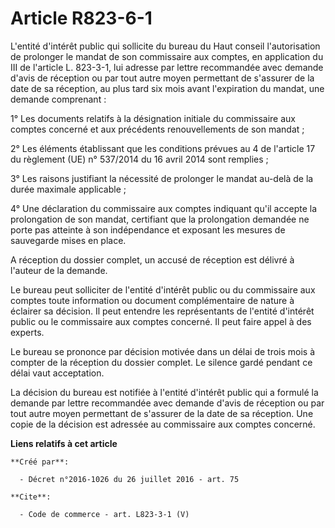 # Article R823-6-1

L'entité d'intérêt public qui sollicite du bureau du Haut conseil l'autorisation de prolonger le mandat de son commissaire
aux comptes, en application du III de l'article L. 823-3-1, lui adresse par lettre recommandée avec demande d'avis de
réception ou par tout autre moyen permettant de s'assurer de la date de sa réception, au plus tard six mois avant
l'expiration du mandat, une demande comprenant : 

1° Les documents relatifs à la désignation initiale du commissaire aux comptes concerné et aux précédents renouvellements de
son mandat ; 

2° Les éléments établissant que les conditions prévues au 4 de l'article 17 du règlement (UE) n° 537/2014 du 16 avril 2014
sont remplies ; 

3° Les raisons justifiant la nécessité de prolonger le mandat au-delà de la durée maximale applicable ; 

4° Une déclaration du commissaire aux comptes indiquant qu'il accepte la prolongation de son mandat, certifiant que la
prolongation demandée ne porte pas atteinte à son indépendance et exposant les mesures de sauvegarde mises en place. 

A réception du dossier complet, un accusé de réception est délivré à l'auteur de la demande. 

Le bureau peut solliciter de l'entité d'intérêt public ou du commissaire aux comptes toute information ou document
complémentaire de nature à éclairer sa décision. Il peut entendre les représentants de l'entité d'intérêt public ou le
commissaire aux comptes concerné. Il peut faire appel à des experts. 

Le bureau se prononce par décision motivée dans un délai de trois mois à compter de la réception du dossier complet. Le
silence gardé pendant ce délai vaut acceptation. 

La décision du bureau est notifiée à l'entité d'intérêt public qui a formulé la demande par lettre recommandée avec demande
d'avis de réception ou par tout autre moyen permettant de s'assurer de la date de sa réception. Une copie de la décision est
adressée au commissaire aux comptes concerné.

**Liens relatifs à cet article**

	**Créé par**:

	  - Décret n°2016-1026 du 26 juillet 2016 - art. 75

	**Cite**:

	  - Code de commerce - art. L823-3-1 (V)
